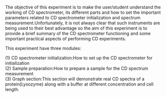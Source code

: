 The objective of this experiment is to make the user/student understand the working of CD spectrometer, its different parts and how to set the important parameters related to CD spectrometer initialization and spectrum measurement.Unfortunately, it is not always clear that such instruments are being used to their best advantage so the aim of this experiment is to provide a brief summary of the CD spectrometer functioning and some important practical aspects of performing CD experiments.

This experiment have three modules:

(1) CD spectrometer initialization:How to set up the CD spectrometer for initialization  
(2) Sample preparation:How to prepare a sample for the CD spectrum measurement    
(3) Graph section:This section will demonstrate real CD spectra of a protein(Lysozyme) along with a buffer at different concentration and cell length.   
